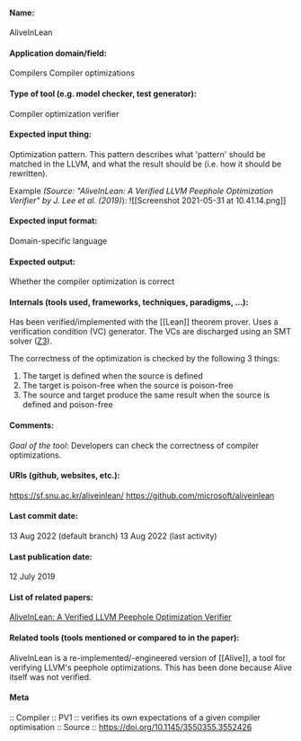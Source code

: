 #### Name:
AliveInLean

#### Application domain/field:
Compilers
Compiler optimizations

#### Type of tool (e.g. model checker, test generator):
Compiler optimization verifier

#### Expected input thing:
Optimization pattern. This pattern describes what 'pattern' should be matched in the LLVM, and what the result should be (i.e. how it should be rewritten).

Example *(Source: "AliveInLean: A Verified LLVM Peephole Optimization Verifier" by J. Lee et al. (2019)*):
![[Screenshot 2021-05-31 at 10.41.14.png]]

#### Expected input format:
Domain-specific language

#### Expected output:
Whether the compiler optimization is correct

#### Internals (tools used, frameworks, techniques, paradigms, ...):
Has been verified/implemented with the [[Lean]] theorem prover.
Uses a verification condition (VC) generator. The VCs are discharged using an SMT solver ([Z3](Solvers/SMT/Z3.md)).

The correctness of the optimization is checked by the following 3 things:
1. The target is defined when the source is defined
2. The target is poison-free when the source is poison-free
3. The source and target produce the same result when the source is defined and poison-free

#### Comments:
*Goal of the tool*: Developers can check the correctness of compiler optimizations.

#### URIs (github, websites, etc.):
https://sf.snu.ac.kr/aliveinlean/
https://github.com/microsoft/aliveinlean

#### Last commit date:
13 Aug 2022 (default branch)
13 Aug 2022 (last activity)

#### Last publication date:
12 July 2019

#### List of related papers:
[AliveInLean: A Verified LLVM Peephole Optimization Verifier](https://doi.org/10.1007/978-3-030-25543-5_25)

#### Related tools (tools mentioned or compared to in the paper):
AliveInLean is a re-implemented/-engineered version of [[Alive]], a tool for verifying LLVM's peephole optimizations. This has been done because Alive itself was not verified.

#### Meta
:: Compiler
:: PV1 :: verifies its own expectations of a given compiler optimisation
:: Source :: https://doi.org/10.1145/3550355.3552426
